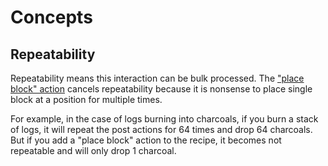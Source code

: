 # Concepts

## Repeatability

Repeatability means this interaction can be bulk processed. The ["place block" action](post-action.md#place-block-place) cancels repeatability because it is nonsense to place single block at a position for multiple times.

For example, in the case of logs burning into charcoals, if you burn a stack of logs, it will repeat the post actions for 64 times and drop 64 charcoals. But if you add a "place block" action to the recipe, it becomes not repeatable and will only drop 1 charcoal.
